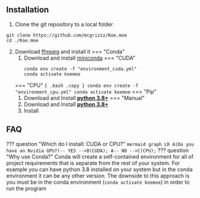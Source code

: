 ## Installation
1. Clone the git repository to a local folder
``` { .bash .copy }
git clone https://github.com/mcgrizzz/Koe.moe
cd ./Koe.moe
```
2. Download [ffmpeg](https://www.ffmpeg.org/download.html) and install it
=== "Conda"
    1. Download and install [miniconda](https://docs.anaconda.com/miniconda/)
    === "CUDA"
        ``` { .bash .copy }
        conda env create -f "environment_cuda.yml"
        conda activate koemoe
        ```
    === "CPU"
        ``` { .bash .copy }
        conda env create -f "environment_cpu.yml"
        conda activate koemoe
        ```
=== "Pip"
    1. Download and Install [**python 3.8+**](https://www.python.org/downloads/)
=== "Manual"
    1. Download and Install [**python 3.8+**](https://www.python.org/downloads/)
    2. Install

## FAQ
??? question "Which do I install: CUDA or CPU?"
    ``` mermaid
    graph LR
    A(Do you have an Nvidia GPU?)-- YES -->B(CUDA);
    A-- NO -->C(CPU);
    ```
??? question "Why use Conda?"
    Conda will create a self-contained environment for all of project requirements that is separate from the rest of your system. For example you can have python 3.8 installed on your system but in the conda environment it can be any other version.
    The downside to this approach is you must be in the conda environment (```conda activate koemoe```) in order to run the program
